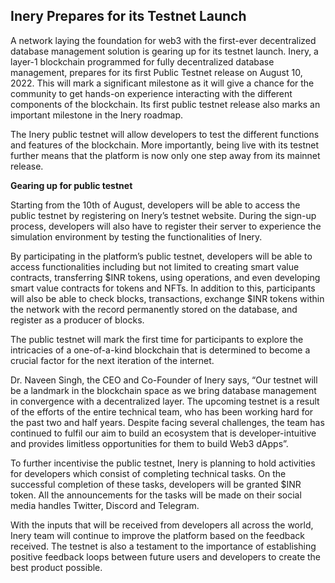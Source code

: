 ## Inery Prepares for its Testnet Launch

A network laying the foundation for web3 with the first-ever decentralized database management solution is gearing up for its testnet launch.
Inery, a layer-1 blockchain programmed for fully decentralized database management, prepares for its first Public Testnet release on August 10, 2022. This will mark a significant milestone as it will give a chance for the community to get hands-on experience interacting with the different components of the blockchain. Its first public testnet release also marks an important milestone in the Inery roadmap.

The Inery public testnet will allow developers to test the different functions and features of the blockchain. More importantly, being live with its testnet further means that the platform is now only one step away from its mainnet release.

**Gearing up for public testnet**

Starting from the 10th of August, developers will be able to access the public testnet by registering on Inery’s testnet website. During the sign-up process, developers will also have to register their server to experience the simulation environment by testing the functionalities of Inery.

By participating in the platform’s public testnet, developers will be able to access functionalities including but not limited to creating smart value contracts, transferring $INR tokens, using operations, and even developing smart value contracts for tokens and NFTs. In addition to this, participants will also be able to check blocks, transactions, exchange $INR tokens within the network with the record permanently stored on the database, and register as a producer of blocks.

The public testnet will mark the first time for participants to explore the intricacies of a one-of-a-kind blockchain that is determined to become a crucial factor for the next iteration of the internet.

Dr. Naveen Singh, the CEO and Co-Founder of Inery says, “Our testnet will be a landmark in the blockchain space as we bring database management in convergence with a decentralized layer. The upcoming testnet is a result of the efforts of the entire technical team, who has been working hard for the past two and half years. Despite facing several challenges, the team has continued to fulfil our aim to build an ecosystem that is developer-intuitive and provides limitless opportunities for them to build Web3 dApps”.

To further incentivise the public testnet, Inery is planning to hold activities for developers which consist of completing technical tasks. On the successful completion of these tasks, developers will be granted $INR token. All the announcements for the tasks will be made on their social media handles Twitter, Discord and Telegram.

With the inputs that will be received from developers all across the world, Inery team will continue to improve the platform based on the feedback received. The testnet is also a testament to the importance of establishing positive feedback loops between future users and developers to create the best product possible.
